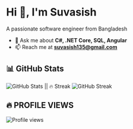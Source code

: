 # Hi 👋, I'm Suvasish  
A passionate software engineer from Bangladesh  

- 💬 Ask me about **C#, .NET Core, SQL, Angular**  
- 📫 Reach me at **suvasish135@gmail.com**  

## 📊 GitHub Stats
![GitHub Stats](https://github-readme-stats.vercel.app/api?username=SuvasishChowdhury&show_icons=true&theme=tokyonight) ||  🔥 Streak
![GitHub Streak](https://streak-stats.demolab.com?user=SuvasishChowdhury&theme=tokyonight)


## 🔥 PROFILE VIEWS
![Profile views](https://komarev.com/ghpvc/?username=SuvasishChowdhury&color=blue)

